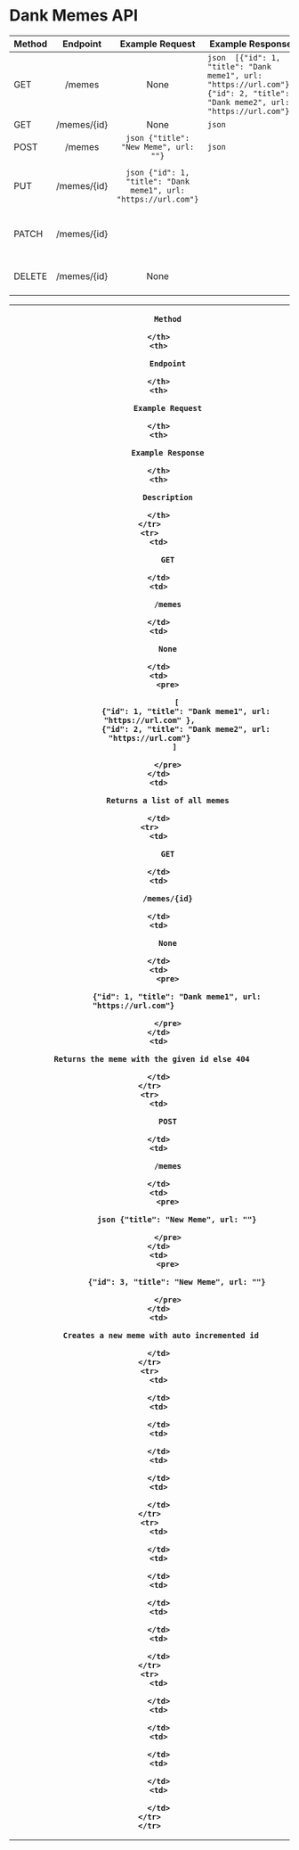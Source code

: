 # Dank Memes API

| Method |  Endpoint   |                           Example Request                            | Example Response                                                                                                                  | Description                                 |
|--------|:-----------:|:--------------------------------------------------------------------:|-----------------------------------------------------------------------------------------------------------------------------------|---------------------------------------------|
| GET    |   /memes    |                                 None                                 | ```json  [{"id": 1, "title": "Dank meme1", url: "https://url.com"}, {"id": 2, "title": "Dank meme2", url: "https://url.com"}] ``` | Returns a list of all memes                 |
| GET    | /memes/{id} |                                 None                                 | ```json   ```                                                             |  |
| POST   |   /memes    |              `json {"title": "New Meme", url: ""}`               | ```json ```                                                                                |  |
| PUT    | /memes/{id} | ```json {"id": 1, "title": "Dank meme1", url: "https://url.com"} ``` |                                                                                                                                   | Updates the meme with the given id          |
| PATCH  | /memes/{id} |                                                                      |                                                                                                                                   | Updates part of the meme with the given id  |
| DELETE | /memes/{id} |                                 None                                 |                                                                                                                                   | Deletes the meme with the given id          |

<table>
    <tr>
        <th>
            
            Method
            
        </th>
        <th>
            
            Endpoint
            
        </th>
        <th>
            
            Example Request
            
        </th>
        <th>
            
            Example Response
            
        </th>
        <th>
            
            Description
            
        </th>
    </tr>
    <tr>
        <td>
            
            GET
            
        </td>
        <td>
            
            /memes
            
        </td>
        <td>
            
            None
            
        </td>
        <td>
            <pre>
                
                [
                    {"id": 1, "title": "Dank meme1", url: "https://url.com" },
                    {"id": 2, "title": "Dank meme2", url: "https://url.com"}
                ] 
                
            </pre>
        </td>
        <td>
            
            Returns a list of all memes
            
        </td>
    <tr>
        <td>
            
            GET
            
        </td>
        <td>
            
            /memes/{id}
            
        </td>
        <td>
            
            None
            
        </td>
        <td>
            <pre>
                
                {"id": 1, "title": "Dank meme1", url: "https://url.com"}       
                
            </pre>
        </td>
        <td>
            
            Returns the meme with the given id else 404       
            
        </td>
    </tr>
    <tr>
        <td>
            
            POST
            
        </td>
        <td>
            
            /memes
            
        </td>
        <td>
            <pre>
                
                json {"title": "New Meme", url: ""}
                
            </pre>
        </td>
        <td>
            <pre>
                
                {"id": 3, "title": "New Meme", url: ""}
                
            </pre>
        </td>
        <td>
            
            Creates a new meme with auto incremented id   
            
        </td>
    </tr>
    <tr>
        <td>
            
        </td>
        <td>
            
        </td>
        <td>
            
        </td>
        <td>
            
        </td>
        <td>
            
        </td>
    </tr>
    <tr>
        <td>
            
        </td>
        <td>
            
        </td>
        <td>
            
        </td>
        <td>
            
        </td>
        <td>
            
        </td>
    </tr>
    <tr>
        <td>
            
        </td>
        <td>
            
        </td>
        <td>
            
        </td>
        <td>
            
        </td>
        <td>
            
        </td>
    </tr>
    </tr>
</table>





